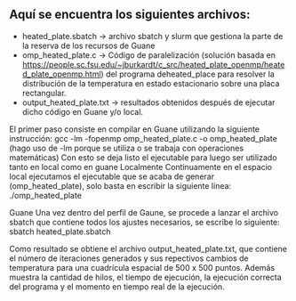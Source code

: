 ## Aquí se encuentra los siguientes archivos:

- heated_plate.sbatch -> archivo sbatch y slurm que gestiona la parte de la reserva de los recursos de Guane <br/>
- omp_heated_plate.c -> Código de paralelización (solución basada en https://people.sc.fsu.edu/~jburkardt/c_src/heated_plate_openmp/heated_plate_openmp.html) del programa deheated_place para resolver la distribución de la temperatura en estado estacionario sobre una placa rectangular. <br/>
- output_heated_plate.txt -> resultados obtenidos después de ejecutar dicho código en Guane y/o local.<br/>

El primer paso consiste en compilar en Guane utilizando la siguiente instrucción: gcc -lm -fopenmp omp_heated_plate.c -o omp_heated_plate (hago uso de -lm porque se utiliza o se trabaja con operaciones matemáticas)
Con esto se deja listo el ejecutable para luego ser utilizado tanto en local como en guane
Localmente
Continuamente en el espacio local ejecutamos el ejecutable que se acaba de generar (omp_heated_plate), solo basta en escribir la siguiente línea: ./omp_heated_plate

Guane 
Una vez dentro del perfil de Gaune, se procede a lanzar el archivo sbatch que contiene todos los ajustes necesarios, se escribe lo siguiente: sbatch heated_plate.sbatch

Como resultado se obtiene el archivo output_heated_plate.txt, que contiene el número de iteraciones generados y sus repectivos cambios de temperatura para una cuadrícula espacial de 500 x 500 puntos. Además muestra la cantidad de hilos, el tiempo de ejecución, la ejecución correcta del programa y el momento en tiempo real de la ejecución.

